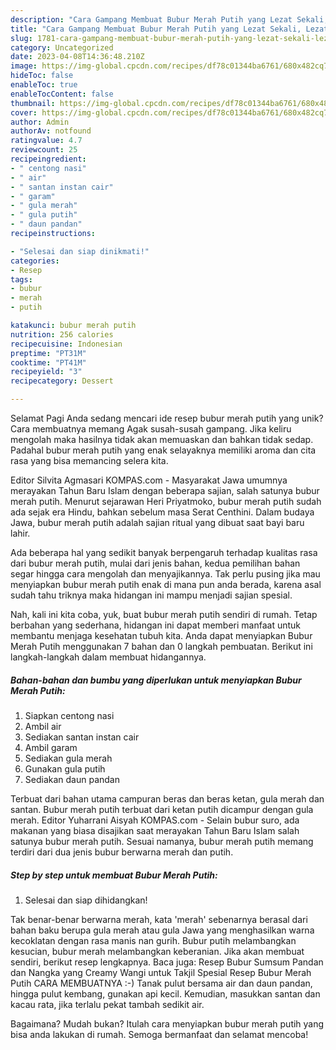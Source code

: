 ```yaml
---
description: "Cara Gampang Membuat Bubur Merah Putih yang Lezat Sekali, Lezat"
title: "Cara Gampang Membuat Bubur Merah Putih yang Lezat Sekali, Lezat"
slug: 1781-cara-gampang-membuat-bubur-merah-putih-yang-lezat-sekali-lezat
category: Uncategorized
date: 2023-04-08T14:36:48.210Z
image: https://img-global.cpcdn.com/recipes/df78c01344ba6761/680x482cq70/bubur-merah-putih-foto-resep-utama.jpg
hideToc: false
enableToc: true
enableTocContent: false
thumbnail: https://img-global.cpcdn.com/recipes/df78c01344ba6761/680x482cq70/bubur-merah-putih-foto-resep-utama.jpg
cover: https://img-global.cpcdn.com/recipes/df78c01344ba6761/680x482cq70/bubur-merah-putih-foto-resep-utama.jpg
author: Admin
authorAv: notfound
ratingvalue: 4.7
reviewcount: 25
recipeingredient:
- " centong nasi"
- " air"
- " santan instan cair"
- " garam"
- " gula merah"
- " gula putih"
- " daun pandan"
recipeinstructions:

- "Selesai dan siap dinikmati!"
categories:
- Resep
tags:
- bubur
- merah
- putih

katakunci: bubur merah putih 
nutrition: 256 calories
recipecuisine: Indonesian
preptime: "PT31M"
cooktime: "PT41M"
recipeyield: "3"
recipecategory: Dessert

---
```



Selamat Pagi Anda sedang mencari ide resep bubur merah putih yang unik? Cara membuatnya memang Agak susah-susah gampang. Jika keliru mengolah maka hasilnya tidak akan memuaskan dan bahkan tidak sedap. Padahal bubur merah putih yang enak selayaknya memiliki aroma dan cita rasa yang bisa memancing selera kita.


Editor Silvita Agmasari KOMPAS.com - Masyarakat Jawa umumnya merayakan Tahun Baru Islam dengan beberapa sajian, salah satunya bubur merah putih. Menurut sejarawan Heri Priyatmoko, bubur merah putih sudah ada sejak era Hindu, bahkan sebelum masa Serat Centhini. Dalam budaya Jawa, bubur merah putih adalah sajian ritual yang dibuat saat bayi baru lahir.

Ada beberapa hal yang sedikit banyak berpengaruh terhadap kualitas rasa dari bubur merah putih, mulai dari jenis bahan, kedua pemilihan bahan segar hingga cara mengolah dan menyajikannya. Tak perlu pusing jika mau menyiapkan bubur merah putih enak di mana pun anda berada, karena asal sudah tahu triknya maka hidangan ini mampu menjadi sajian spesial.


Nah, kali ini kita coba, yuk, buat bubur merah putih sendiri di rumah. Tetap berbahan yang sederhana, hidangan ini dapat memberi manfaat untuk membantu menjaga kesehatan tubuh kita. Anda dapat menyiapkan Bubur Merah Putih menggunakan 7 bahan dan 0 langkah pembuatan. Berikut ini langkah-langkah dalam membuat hidangannya.

<!--inarticleads1-->

##### Bahan-bahan dan bumbu yang diperlukan untuk menyiapkan Bubur Merah Putih:

1. Siapkan  centong nasi
1. Ambil  air
1. Sediakan  santan instan cair
1. Ambil  garam
1. Sediakan  gula merah
1. Gunakan  gula putih
1. Sediakan  daun pandan


Terbuat dari bahan utama campuran beras dan beras ketan, gula merah dan santan. Bubur merah putih terbuat dari ketan putih dicampur dengan gula merah. Editor Yuharrani Aisyah KOMPAS.com - Selain bubur suro, ada makanan yang biasa disajikan saat merayakan Tahun Baru Islam salah satunya bubur merah putih. Sesuai namanya, bubur merah putih memang terdiri dari dua jenis bubur berwarna merah dan putih. 

<!--inarticleads2-->

##### Step by step untuk membuat Bubur Merah Putih:


1. Selesai dan siap dihidangkan!

Tak benar-benar berwarna merah, kata &#39;merah&#39; sebenarnya berasal dari bahan baku berupa gula merah atau gula Jawa yang menghasilkan warna kecoklatan dengan rasa manis nan gurih. Bubur putih melambangkan kesucian, bubur merah melambangkan keberanian. Jika akan membuat sendiri, berikut resep lengkapnya. Baca juga: Resep Bubur Sumsum Pandan dan Nangka yang Creamy Wangi untuk Takjil Spesial Resep Bubur Merah Putih CARA MEMBUATNYA :-) Tanak pulut bersama air dan daun pandan, hingga pulut kembang, gunakan api kecil. Kemudian, masukkan santan dan kacau rata, jika terlalu pekat tambah sedikit air. 

Bagaimana? Mudah bukan? Itulah cara menyiapkan bubur merah putih yang bisa anda lakukan di rumah. Semoga bermanfaat dan selamat mencoba!
